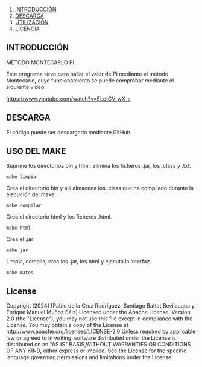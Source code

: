 1. [INTRODUCCIÓN](#introducción)
2. [DESCARGA](#DESCARGA)
3. [UTILIZACIÓN](#uso-del-make)
3. [LICENCIA](#License)




## INTRODUCCIÓN 
MÉTODO MONTECARLO PI

Este programa sirve para hallar el valor de Pi mediante el método Montecarlo, cuyo funcionamiento se puede comprobar mediante el siguiente video. 

https://www.youtube.com/watch?v=ELetCV_wX_c


## DESCARGA

El código puede ser descargado mediante GitHub.



## USO DEL MAKE


Suprime los directorios bin y html, elimina los ficheros .jar, los .class y .txt.

	make limpiar

Crea el directorio bin y allí almacena los .class que ha compilado durante la ejecución del make.

	make compilar

Crea el directorio html y los ficheros .html.

	make html

Crea el .jar

	make jar

Limpia, compila, crea los .jar, los html y ejecuta la interfaz.

	make mates

## License

Copyright [2024] [Pablo de la Cruz Rodríguez, Santiago Battat Bevilacqua y Enrique Manuel Muñoz Sáiz] Licensed under the Apache License, Version 2.0 (the "License"); you may not use this file except in compliance with the License. You may obtain a copy of the License at http://www.apache.org/licenses/LICENSE-2.0 Unless required by applicable law or agreed to in writing, software distributed under the License is distributed on an "AS IS" BASIS,WITHOUT WARRANTIES OR CONDITIONS OF ANY KIND, either express or implied. See the License for the specific language governing permissions and limitations under the License.
